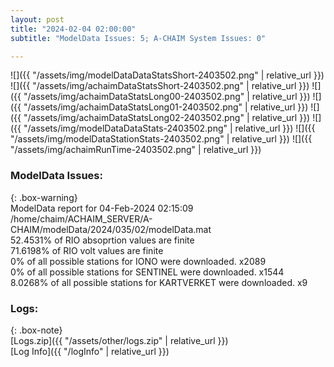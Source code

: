 ```yaml
---
layout: post
title: "2024-02-04 02:00:00"
subtitle: "ModelData Issues: 5; A-CHAIM System Issues: 0"

---
```


![]({{ "/assets/img/modelDataDataStatsShort-2403502.png" | relative_url }})
![]({{ "/assets/img/achaimDataStatsShort-2403502.png" | relative_url }})
![]({{ "/assets/img/achaimDataStatsLong00-2403502.png" | relative_url }})
![]({{ "/assets/img/achaimDataStatsLong01-2403502.png" | relative_url }})
![]({{ "/assets/img/achaimDataStatsLong02-2403502.png" | relative_url }})
![]({{ "/assets/img/modelDataDataStats-2403502.png" | relative_url }})
![]({{ "/assets/img/modelDataStationStats-2403502.png" | relative_url }})
![]({{ "/assets/img/achaimRunTime-2403502.png" | relative_url }})


### ModelData Issues:  
  
{: .box-warning}  
 ModelData report for 04-Feb-2024 02:15:09   
 /home/chaim/ACHAIM_SERVER/A-CHAIM/modelData/2024/035/02/modelData.mat   
 52.4531% of RIO absoprtion values are finite   
 71.6198% of RIO volt values are finite   
 0% of all possible stations for IONO were downloaded. x2089   
 0% of all possible stations for SENTINEL were downloaded. x1544   
 8.0268% of all possible stations for KARTVERKET were downloaded. x9   
  


### Logs:  
  
{: .box-note}  
[Logs.zip]({{ "/assets/other/logs.zip" | relative_url }})  
[Log Info]({{ "/logInfo" | relative_url }})  
